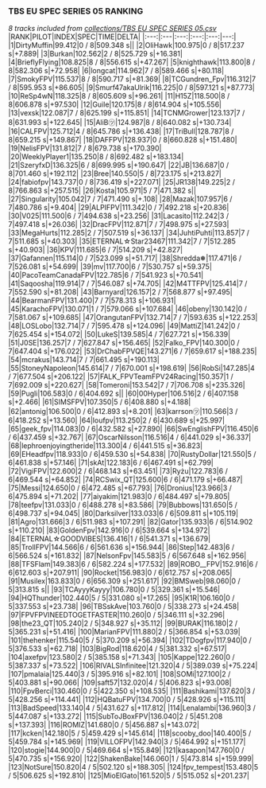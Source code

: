 ### TBS EU SPEC SERIES 05 RANKING
*8 tracks included from [collections/TBS EU SPEC SERIES 05.csv](/collections/TBS%20EU%20SPEC%20SERIES%2005.csv)*
|RANK|PILOT|INDEX|SPEC|TIME|DELTA|
|:---:|:---|:---:|:---:|:---:|---:|
|1|DirtyMuffin|99.412|0 / 8|509.348 s||
|2|OliHawk|100.975|0 / 8|517.237 s|+7.889|
|3|Burkan|102.562|2 / 8|525.729 s|+16.381|
|4|BrieflyFlying|108.825|8 / 8|556.615 s|+47.267|
|5|knighthawk|113.800|8 / 8|582.306 s|+72.958|
|6|longcat|114.962|7 / 8|589.466 s|+80.118|
|7|SmokyFPV|115.537|8 / 8|590.717 s|+81.369|
|8|TCGundren_Fpv|116.312|7 / 8|595.953 s|+86.605|
|9|Smurf47akaUlrik|116.225|0 / 8|597.121 s|+87.773|
|10|ReSp4wN|118.325|8 / 8|605.609 s|+96.261|
|11|H15Z|118.500|8 / 8|606.878 s|+97.530|
|12|Guile|120.175|8 / 8|614.904 s|+105.556|
|13|vexsk|122.087|7 / 8|625.199 s|+115.851|
|14|TCNMGrower|123.137|7 / 8|631.993 s|+122.645|
|15|AliB㋡|124.987|8 / 8|640.082 s|+130.734|
|16|CALFPV|125.712|4 / 8|645.786 s|+136.438|
|17|TriBull|128.787|8 / 8|659.215 s|+149.867|
|18|DAFFPV|128.937|0 / 8|660.828 s|+151.480|
|19|NelisFPV|131.812|7 / 8|679.738 s|+170.390|
|20|WeeklyPlayer1|135.250|8 / 8|692.482 s|+183.134|
|21|SzeryfxD|136.325|6 / 8|699.995 s|+190.647|
|22|JB|136.687|0 / 8|701.460 s|+192.112|
|23|Bree|140.550|5 / 8|723.175 s|+213.827|
|24|fabiofpv|143.737|0 / 8|736.419 s|+227.071|
|25|JR138|149.225|2 / 8|766.863 s|+257.515|
|26|Kosta|105.971|5 / 7|471.382 s||
|27|Singularity|105.042|7 / 7|471.490 s|+.108|
|28|Mazak|107.957|6 / 7|480.786 s|+9.404|
|29|ALPIFPV|111.342|0 / 7|492.218 s|+20.836|
|30|V025|111.500|6 / 7|494.638 s|+23.256|
|31|Lacasito|112.242|3 / 7|497.418 s|+26.036|
|32|DracFPV|112.871|7 / 7|498.975 s|+27.593|
|33|MegaHurts|112.285|2 / 7|507.519 s|+36.137|
|34|JuhtiPuhti|113.857|7 / 7|511.685 s|+40.303|
|35|ETERNAL☆Star23467|111.342|7 / 7|512.285 s|+40.903|
|36|KPV|111.685|6 / 7|514.209 s|+42.827|
|37|Gafannen|115.114|0 / 7|523.099 s|+51.717|
|38|Shredda❅|117.471|6 / 7|526.081 s|+54.699|
|39|mv|117.700|6 / 7|530.757 s|+59.375|
|40|PacoTeamCanadaFPV|122.785|6 / 7|541.923 s|+70.541|
|41|Saqoosha|119.914|7 / 7|546.087 s|+74.705|
|42|M4TTFPV|125.414|7 / 7|552.590 s|+81.208|
|43|Barnyard|126.157|2 / 7|568.877 s|+97.495|
|44|BearmanFPV|131.400|7 / 7|578.313 s|+106.931|
|45|KarachoFPV|130.071|1 / 7|579.066 s|+107.684|
|46|obeny|130.142|0 / 7|581.067 s|+109.685|
|47|OrangutanFPV|132.714|7 / 7|593.635 s|+122.253|
|48|LOSLobo|132.714|7 / 7|595.478 s|+124.096|
|49|MattiZ|141.242|0 / 7|625.454 s|+154.072|
|50|LukeS|139.585|4 / 7|627.721 s|+156.339|
|51|J0SE|136.257|7 / 7|627.847 s|+156.465|
|52|Falko_FPV|140.300|0 / 7|647.404 s|+176.022|
|53|DrChabFPVQE|143.271|6 / 7|659.617 s|+188.235|
|54|mcrakus|143.714|7 / 7|661.495 s|+190.113|
|55|StoneyNapoleon|145.614|7 / 7|670.001 s|+198.619|
|56|RobSi|147.285|4 / 7|677.504 s|+206.122|
|57|FALK_FPVTeamFPV24Racing|150.357|1 / 7|692.009 s|+220.627|
|58|Tomeroni|153.542|7 / 7|706.708 s|+235.326|
|59|Pugli|106.583|0 / 6|404.692 s||
|60|00Hyper|106.516|2 / 6|407.158 s|+2.466|
|61|SIMSFPV|107.350|5 / 6|408.880 s|+4.188|
|62|antonig|106.500|0 / 6|412.893 s|+8.201|
|63|karrson㋡|110.566|3 / 6|418.252 s|+13.560|
|64|loufpv|113.250|2 / 6|430.689 s|+25.997|
|65|geek_fpv|114.083|0 / 6|432.582 s|+27.890|
|66|SwEnglishFPV|116.450|6 / 6|437.459 s|+32.767|
|67|OscarNilsson|116.516|4 / 6|441.029 s|+36.337|
|68|lephroenjoyingtheride|113.300|4 / 6|441.515 s|+36.823|
|69|EHeadfpv|118.933|0 / 6|459.530 s|+54.838|
|70|RustyDollar|121.550|5 / 6|461.838 s|+57.146|
|71|skAt|122.183|6 / 6|467.491 s|+62.799|
|72|VigiFPV|122.600|2 / 6|468.143 s|+63.451|
|73|Ryżu|122.783|6 / 6|469.544 s|+64.852|
|74|RCSwix_QT|125.600|6 / 6|471.179 s|+66.487|
|75|Messi|124.650|0 / 6|472.485 s|+67.793|
|76|Dronius|123.966|3 / 6|475.894 s|+71.202|
|77|aiyakim|121.983|0 / 6|484.497 s|+79.805|
|78|teefpv|131.033|0 / 6|488.278 s|+83.586|
|79|Bubbows|131.650|5 / 6|498.737 s|+94.045|
|80|Darksilver|133.033|6 / 6|509.811 s|+105.119|
|81|Agro|131.666|3 / 6|511.983 s|+107.291|
|82|Gator|135.933|6 / 6|514.902 s|+110.210|
|83|GoldenFpv|142.916|0 / 6|539.664 s|+134.972|
|84|ETERNAL☆GOODVIBES|136.416|1 / 6|541.371 s|+136.679|
|85|TrollFPV|144.566|6 / 6|561.636 s|+156.944|
|86|Step|142.483|6 / 6|566.524 s|+161.832|
|87|NelsonFpv|145.583|5 / 6|567.648 s|+162.956|
|88|TFSFlam|149.383|6 / 6|582.224 s|+177.532|
|89|ROBO__FPV|152.916|6 / 6|612.603 s|+207.911|
|90|Rocket|156.983|0 / 6|612.757 s|+208.065|
|91|Musilex|163.833|0 / 6|656.309 s|+251.617|
|92|BMSweb|98.060|0 / 5|313.815 s||
|93|TCAyyyKayyy|106.780|0 / 5|329.361 s|+15.546|
|94|HQThunder|102.440|5 / 5|331.080 s|+17.265|
|95|K1R|106.160|0 / 5|337.553 s|+23.738|
|96|TBSskAve|103.760|0 / 5|338.273 s|+24.458|
|97|FPVFPVINEEDTOGETFASTER|110.260|0 / 5|346.111 s|+32.296|
|98|the23_QT|105.240|2 / 5|348.927 s|+35.112|
|99|BURAK|116.180|2 / 5|365.231 s|+51.416|
|100|MarianFPV|111.880|2 / 5|366.854 s|+53.039|
|101|thehenker|115.540|5 / 5|370.209 s|+56.394|
|102|TDogfpv|117.940|0 / 5|376.533 s|+62.718|
|103|BigRod|118.620|4 / 5|381.332 s|+67.517|
|104|axefpv|123.580|2 / 5|385.158 s|+71.343|
|105|Kappe|122.260|0 / 5|387.337 s|+73.522|
|106|RIVALSInfinitee|121.320|4 / 5|389.039 s|+75.224|
|107|pmalaia|125.440|3 / 5|395.916 s|+82.101|
|108|SOMi|127.100|2 / 5|403.881 s|+90.066|
|109|saft57|132.020|4 / 5|406.823 s|+93.008|
|110|FpvBerci|130.460|0 / 5|422.350 s|+108.535|
|111|Bashikami|137.620|3 / 5|428.256 s|+114.441|
|112|HQBatuFPV|134.700|0 / 5|428.926 s|+115.111|
|113|BadSpeed|133.140|4 / 5|431.627 s|+117.812|
|114|Lenalambi|136.960|3 / 5|447.087 s|+133.272|
|115|SubToJBoxFPV|136.040|2 / 5|451.208 s|+137.393|
|116|ROMIZ|141.680|0 / 5|456.887 s|+143.072|
|117|kcken|142.180|5 / 5|459.429 s|+145.614|
|118|scooby_doo|140.400|5 / 5|459.784 s|+145.969|
|119|VILLOFPV|142.940|3 / 5|464.992 s|+151.177|
|120|stogie|144.900|0 / 5|469.664 s|+155.849|
|121|kasapon|147.760|0 / 5|470.735 s|+156.920|
|122|ShakenBake|146.060|1 / 5|473.814 s|+159.999|
|123|NotSure|150.820|4 / 5|502.120 s|+188.305|
|124|fpv_tempest|153.480|5 / 5|506.625 s|+192.810|
|125|MioElGato|161.520|5 / 5|515.052 s|+201.237|
